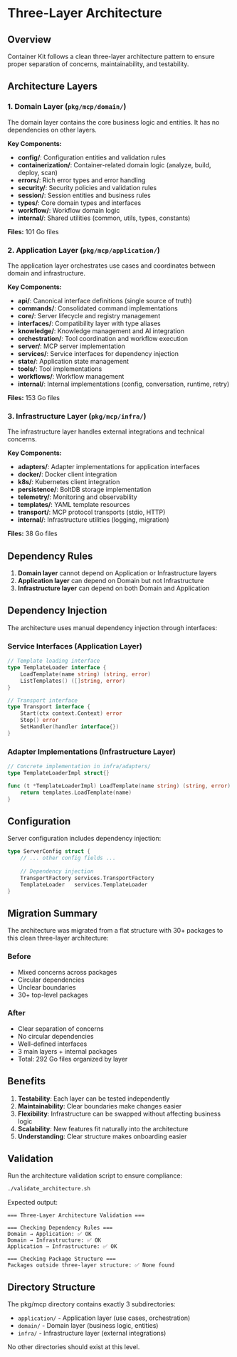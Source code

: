 # Three-Layer Architecture

## Overview

Container Kit follows a clean three-layer architecture pattern to ensure proper separation of concerns, maintainability, and testability.

## Architecture Layers

### 1. Domain Layer (`pkg/mcp/domain/`)
The domain layer contains the core business logic and entities. It has no dependencies on other layers.

**Key Components:**
- **config/**: Configuration entities and validation rules
- **containerization/**: Container-related domain logic (analyze, build, deploy, scan)
- **errors/**: Rich error types and error handling
- **security/**: Security policies and validation rules
- **session/**: Session entities and business rules
- **types/**: Core domain types and interfaces
- **workflow/**: Workflow domain logic
- **internal/**: Shared utilities (common, utils, types, constants)

**Files:** 101 Go files

### 2. Application Layer (`pkg/mcp/application/`)
The application layer orchestrates use cases and coordinates between domain and infrastructure.

**Key Components:**
- **api/**: Canonical interface definitions (single source of truth)
- **commands/**: Consolidated command implementations
- **core/**: Server lifecycle and registry management
- **interfaces/**: Compatibility layer with type aliases
- **knowledge/**: Knowledge management and AI integration
- **orchestration/**: Tool coordination and workflow execution
- **server/**: MCP server implementation
- **services/**: Service interfaces for dependency injection
- **state/**: Application state management
- **tools/**: Tool implementations
- **workflows/**: Workflow management
- **internal/**: Internal implementations (config, conversation, runtime, retry)

**Files:** 153 Go files

### 3. Infrastructure Layer (`pkg/mcp/infra/`)
The infrastructure layer handles external integrations and technical concerns.

**Key Components:**
- **adapters/**: Adapter implementations for application interfaces
- **docker/**: Docker client integration
- **k8s/**: Kubernetes client integration
- **persistence/**: BoltDB storage implementation
- **telemetry/**: Monitoring and observability
- **templates/**: YAML template resources
- **transport/**: MCP protocol transports (stdio, HTTP)
- **internal/**: Infrastructure utilities (logging, migration)

**Files:** 38 Go files

## Dependency Rules

1. **Domain layer** cannot depend on Application or Infrastructure layers
2. **Application layer** can depend on Domain but not Infrastructure
3. **Infrastructure layer** can depend on both Domain and Application

## Dependency Injection

The architecture uses manual dependency injection through interfaces:

### Service Interfaces (Application Layer)
```go
// Template loading interface
type TemplateLoader interface {
    LoadTemplate(name string) (string, error)
    ListTemplates() ([]string, error)
}

// Transport interface
type Transport interface {
    Start(ctx context.Context) error
    Stop() error
    SetHandler(handler interface{})
}
```

### Adapter Implementations (Infrastructure Layer)
```go
// Concrete implementation in infra/adapters/
type TemplateLoaderImpl struct{}

func (t *TemplateLoaderImpl) LoadTemplate(name string) (string, error) {
    return templates.LoadTemplate(name)
}
```

## Configuration

Server configuration includes dependency injection:

```go
type ServerConfig struct {
    // ... other config fields ...
    
    // Dependency injection
    TransportFactory services.TransportFactory
    TemplateLoader   services.TemplateLoader
}
```

## Migration Summary

The architecture was migrated from a flat structure with 30+ packages to this clean three-layer architecture:

### Before
- Mixed concerns across packages
- Circular dependencies
- Unclear boundaries
- 30+ top-level packages

### After
- Clear separation of concerns
- No circular dependencies
- Well-defined interfaces
- 3 main layers + internal packages
- Total: 292 Go files organized by layer

## Benefits

1. **Testability**: Each layer can be tested independently
2. **Maintainability**: Clear boundaries make changes easier
3. **Flexibility**: Infrastructure can be swapped without affecting business logic
4. **Scalability**: New features fit naturally into the architecture
5. **Understanding**: Clear structure makes onboarding easier

## Validation

Run the architecture validation script to ensure compliance:

```bash
./validate_architecture.sh
```

Expected output:
```
=== Three-Layer Architecture Validation ===

=== Checking Dependency Rules ===
Domain → Application: ✅ OK
Domain → Infrastructure: ✅ OK
Application → Infrastructure: ✅ OK

=== Checking Package Structure ===
Packages outside three-layer structure: ✅ None found
```

## Directory Structure

The pkg/mcp directory contains exactly 3 subdirectories:
- `application/` - Application layer (use cases, orchestration)
- `domain/` - Domain layer (business logic, entities)
- `infra/` - Infrastructure layer (external integrations)

No other directories should exist at this level.